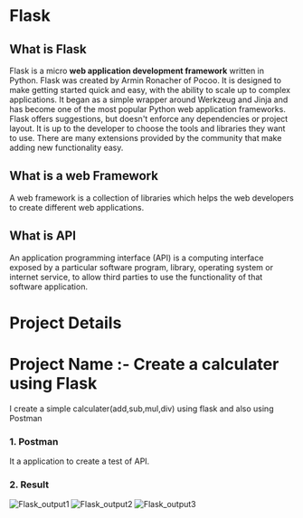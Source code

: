 # Flask
## What is Flask
Flask is a micro <b>web application development framework</b> written in Python. Flask was created by Armin Ronacher of Pocoo. 
It is designed to make getting started quick and easy, with the ability to scale up to complex applications. It began as a simple wrapper around Werkzeug and Jinja and has become one of the most popular Python web application frameworks.
Flask offers suggestions, but doesn't enforce any dependencies or project layout. It is up to the developer to choose the tools and libraries they want to use. There are many extensions provided by the community that make adding new functionality easy.

## What is a web Framework
A web framework is a collection of libraries which helps the web developers to create different web applications.

## What is API
An application programming interface (API) is a computing interface exposed by a particular software program, library, operating system or internet service, to allow third parties to use the functionality of that software application.

# Project Details 
# Project Name :- Create a calculater using Flask
I create a simple calculater(add,sub,mul,div) using flask and also using Postman
### 1. Postman 
It a application to create a test of API.
### 2. Result 
![Flask_output1](https://user-images.githubusercontent.com/107383468/175050291-5aad86fc-5487-4c28-aaa3-b02f76b86628.jpg)
![Flask_output2](https://user-images.githubusercontent.com/107383468/175050321-fe10d4b8-ae99-400e-96c4-bf817913ec7d.jpg)
![Flask_output3](https://user-images.githubusercontent.com/107383468/175050339-2a3378dc-b1d8-486f-abb7-042b6977afe1.jpg)
